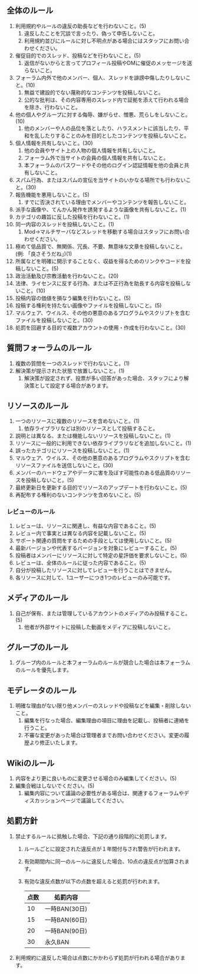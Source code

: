 ## 全体のルール
1. 利用規約やルールの違反の助長などを行わないこと。(5)
   1. 違反したことを冗談で言ったり、偽って申告しないこと。
   1. 利用規約並びにルールに対し不明点がある場合にはスタッフにお問い合わせください。
1. 催促目的でのスレッド、投稿などを行わないこと。(5)
   1. 返信がないからと言ってプロフィール投稿やDMに催促のメッセージを送らないこと。
1. フォーラム内外で他のメンバー、個人、スレッドを誹謗中傷したりしないこと。(10)
   1. 無益で建設的でない蔑称的なコンテンツを投稿しないこと。
   1. 公的な批判は、その内容専用のスレッド内で証拠を添えて行われる場合を除き、行わないこと。
1. 他の個人やグループに対する侮辱、嫌がらせ、憎悪、荒らしをしないこと。(10)
   1. 他のメンバーや人の品位を落としたり、ハラスメントに該当したり、平和を乱したりすることのみを目的としたコンテンツを投稿しないこと。
1. 個人情報を共有しないこと。(30)
   1. 他の会員やサイト上の人物の個人情報を共有しないこと。
   1. フォーラム外で当サイトの会員の個人情報を共有しないこと。
   1. 本フォーラムのパスワードやその他のログイン認証情報を他の会員と共有しないこと。
1. スパム行為、またはスパムの宣伝を当サイトのいかなる場所でも行わないこと。(30)
1. 報告機能を悪用しないこと。(5)
   1. すでに否決されている理由でメンバーやコンテンツを報告しないこと。
1. 派手な画像や、てんかん発作を誘発するような画像を共有しないこと。(1)
1. カテゴリの趣旨に反した投稿を行わないこと。(1)
1. 同一内容のスレッドを投稿しないこと。(1)
   1. Mod→マルチサーバなどスレッドを移動する場合はスタッフにお問い合わせください。
1. 極めて低品質で、無関係、冗長、不要、無意味な文章を投稿しないこと。(例: 「良さそうだね」)(1)
1. 所属などを明確に開示することなく、収益を得るためのリンクやコードを投稿しないこと。(5)
1. 政治活動及び宗教活動を行わないこと。(20)
1. 法律、ライセンスに反する行為、または不正行為を助長する内容を投稿しないこと。(10)
1. 投稿内容の価値を損なう編集を行わないこと。(5)
1. 投稿する権利を持たない画像やファイルを投稿しないこと。(5)
1. マルウェア、ウイルス、その他の悪意のあるプログラムやスクリプトを含むファイルを投稿しないこと。(30)
1. 処罰を回避する目的で複数アカウントの使用・作成を行わないこと。(30)

## 質問フォーラムのルール
1. 複数の質問を一つのスレッドで行わないこと。(1)
1. 解決策が提示された状態で放置しないこと。(1)
   1. 解決策が設定されず、投票が多い回答があった場合、スタッフにより解決策として設定する場合があります。

## リソースのルール
1. 一つのリソースに複数のリソースを含めないこと。(1)
   1. 依存ライブラリなどは別のリソースとして投稿すること。
1. 説明とは異なる、または機能しないリソースを投稿しないこと。(1)
1. リソースに一般的に利用できない依存ライブラリなどを追加しないこと。(1)
1. 誤ったカテゴリにリソースを投稿しないこと。(1)
1. マルウェア、ウイルス、その他の悪意のあるプログラムやスクリプトを含むリソースファイルを送信しないこと。(30)
1. メンバーのハードウェアやデータに害を及ぼす可能性のある低品質のリソースを投稿しないこと。(5)
1. 最終更新日を更新する目的でリソースのアップデートを行わないこと。(5)
1. 再配布する権利のないコンテンツを含めないこと。(5)

### レビューのルール
1. レビューは、リソースに関連し、有益な内容であること。(5)
1. レビュー内で事実とは異なる内容を記載しないこと。(5)
1. サポート関連の質問をするための手段としては使用しないこと。(5)
1. 最新バージョンや代表するバージョンを対象にレビューすること。(5)
1. 投稿者はメンバーにリソースに対して特定の星評価を要求しないこと。(5)
1. レビューは、全体のルールに従った内容であること。(5)
1. 自分が投稿したリソースに対してレビューを行うことはできません。
1. 各リソースに対して、1ユーザーにつき1つのレビューのみ可能です。

## メディアのルール
1. 自己が保有、または管理しているアカウントのメディアのみ投稿すること。(5)
   1. 他者が外部サイトに投稿した動画をメディアに投稿しないこと。

## グループのルール
1. グループ内のルールと本フォーラムのルールが競合した場合は本フォーラムのルールを優先します。

## モデレータのルール
1. 明確な理由がない限り他メンバーのスレッドや投稿などを編集・削除しないこと。
   1. 編集を行なった場合、編集理由の項目に理由を記載し、投稿者に連絡を行うこと。
   1. 不審な変更があった場合は管理者までお問い合わせください。変更の履歴より修正いたします。

## Wikiのルール
1. 内容をより更に良いものに変更させる場合のみ編集してください。(5)
1. 編集合戦はしないでください。(5)
   1. 編集内容について議論の必要性がある場合は、関連するフォーラムやディスカッションページで議論してください。

## 処罰方針
1. 禁止するルールに抵触した場合、下記の通り段階的に処罰します。
   1. ルールごとに設定された違反点が１年間付与され警告が行われます。
   1. 有効期間内に同一のルールに違反した場合、10点の違反点が加算されます。
   1. 有効な違反点数が以下の点数を超えると処罰が行われます。

      | 点数 | 処罰内容      |
      |------|---------------|
      | 10   | 一時BAN(30日) |
      | 15   | 一時BAN(60日) |
      | 20   | 一時BAN(90日) |
      | 30   | 永久BAN       |
1. 利用規約に違反した場合は点数にかかわらず処罰が行われる場合があります。


